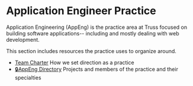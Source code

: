 # Application Engineer Practice

Application Engineering (AppEng) is the practice area at Truss
focused on building software applications--
including and mostly dealing with web development.

This section includes resources
the practice uses to organize around.

* [Team Charter](team-charter.md) How we set direction as a practice
* [🔒AppEng Directory](https://docs.google.com/spreadsheets/d/1wzlDUjMsHv8mfam7XaCVjw9F5UTrE7U9pJEQa5dEiAA/edit#gid=0) Projects and members of the practice and their specialties

